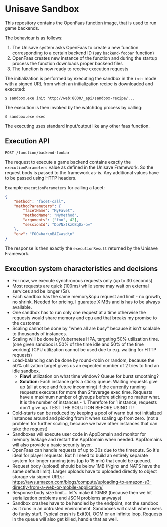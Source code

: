 # Unisave Sandbox

This repository contains the OpenFaas function image, that is used to
run game backends.

The behaviour is as follows:

1. The Unisave system asks OpenFaas to create a new function
   corresponding to a certain backend ID (say `backend-foobar` function)
2. OpenFaas creates new instance of the function and during the startup
   process the function downloads proper backend files
3. The function is now ready to receive execution requests

The initialization is performed by executing the sandbox in the `init`
mode with a signed URL from which an initialization recipe is downloaded
and executed:

    $ sandbox.exe init http://web:8000/_api/sandbox-recipe/...

The execution is then invoked by the watchdog process by calling:

    $ sandbox.exe exec

The executing uses standard input/output like any other faas function.


## Execution API

`POST /function/backend-foobar`

The request to execute a game backend contains exactly the
`executionParameters` value as defined in the Unisave Framework. So the
request body is passed to the framework as-is. Any additional values
have to be passed using HTTP headers.

Example `executionParameters` for calling a facet:

```json
{
    "method": "facet-call",
    "methodParameters": {
        "facetName": "MyFavet",
        "methodName": "MyMethod",
        "arguments": ["foo", 42],
        "sessionId": "DpVNxtkzCBqDx-o="
    },
    "env": "FOO=bar\nBAZ=asd\n"
}
```

The response is then exactly the `executionResult` returned by the
Unisave Framework.


## Execution system characteristics and decisions

- For now, we execute synchronous requests only (up to 30 seconds)
- Most requests are quick (100ms) while some may wait on external
  services and be longer (5s).
- Each sandbox has the same memory&cpu request and limit - no growth, no
  shrink. Needed for pricing. I guaratee X MBs and is has to be always 
  available.
- One sandbox has to run only one request at a time otherwise the
  requests would share memory and cpu and that breaks my promise to the
  customer.
- Scaling cannot be done by "when all are busy" because it isn't
  scalable to thousands of instances.
- Scaling will be done by Kubernetes HPA, targeting 50% utilization
  time. (one given sandbox is 50% of the time idle and 50% of the time
  working) (CPU utilization cannot be used due to e.g. waiting for HTTP
  requests)
- Load-balancing can be done by round-robin or random, because the 50%
  utilization target gives us an expected number of 2 tries to find an
  idle sandbox.
  - **Flaw!** utilization on what time window? Queue for burst
    smoothing?
  - **Solution:** Each instance gets a sticky queue. Waiting requests
    give up (all at once and future incomming) if the currently running
    requests executes for more than 2*average exec time. Requests have a
    maximum number of giveups before sticking no matter what. It is the
    number of instances - 1. Therefore for 1 instance, requests don't
    give up. TEST THE SOLUTION BEFORE USING IT!
- Cold-starts can be reduced by keeping a pool of warm but not
  initialized instances around and picking from it when scaling up from
  zero. (not a problem for further scaling, because we have other
  instances that can take the request)
- Sandboxes will execute user code in AppDomain and monitor for memory
  leakage and restart the AppDomain when needed. AppDomains will also
  provide a basic security layer.
- OpenFaas can handle requests of up to 30s due to the timeouts. So it's
  ideal for player requests. But I'll need to build an entirely separate
  system for longer running jobs (up to 15 min) that could be queued.
- Request body (upload) should be below 1MB (Nginx and NATS have the
  same default limit). Larger uploads have to uploaded directly to
  object storage via signed URLs:
  https://aws.amazon.com/blogs/compute/uploading-to-amazon-s3-directly-from-a-web-or-mobile-application/
- Response body size limit... let's make it 10MB! (because then we hit
  serialization problems and JSON problems anyways)
- Sandbox crashes have to be handled by the endpoint, not the sandbox as
  it runs in an untrusted environment. Sandboxes will crash when users
  do funky stuff. Typical crash is Exit(0), OOM or an infinite loop.
  Requests in the queue will also get killed, handle that as well.